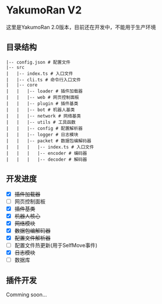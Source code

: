 # YakumoRan V2
这里是YakumoRan 2.0版本，目前还在开发中，不能用于生产环境

## 目录结构
```
|-- config.json # 配置文件
|-- src
|   |-- index.ts # 入口文件
|   |-- cli.ts # 命令行入口文件
|   |-- core
|   |   |-- loader # 插件加载器
|   |   |-- web # 网页控制面板
|   |   |-- plugin # 插件基类
|   |   |-- bot # 机器人基类
|   |   |-- network # 网络基类
|   |   |-- utils # 工具函数
|   |   |-- config # 配置解析器
|   |   |-- logger # 日志模块
|   |   |-- packet # 数据包编解码器
|   |   |   |-- index.ts # 入口文件
|   |   |   |-- encoder # 编码器
|   |   |   |-- decoder # 解码器
```

## 开发进度
- [x] ~~插件加载器~~
- [ ] 网页控制面板
- [x] ~~插件基类~~
- [x] ~~机器人核心~~
- [x] ~~网络模块~~
- [x] ~~数据包编解码器~~
- [x] ~~配置文件解析器~~
- [ ] 配置文件热更新(用于SelfMove事件)
- [x] ~~日志模块~~
- [ ] 数据库

## 插件开发
Comming soon...
